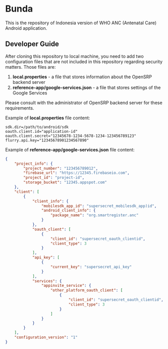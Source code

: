 # Bunda

This is the repository of Indonesia version of WHO ANC (Antenatal Care) Android application.

## Developer Guide

After cloning this repository to local machine, you need to add two configuration files that are not included in this repository regarding security matters. Those files are:

1. **local.properties** - a file that stores information about the OpenSRP backend server
2. **reference-app/google-services.json** - a file that stores settings of the Google Services

Please consult with the administrator of OpenSRP backend server for these requirements.

Example of **local.properties** file content:
```
sdk.dir=/path/to/android/sdk
oauth.client.id="application-id"
oauth.client.secret="12345678-1234-5678-1234-123456789123"
flurry.api.key="12345678901234567890"
```

Example of **reference-app/google-services.json** file content:

```json
{
	"project_info": {
		"project_number": "123456789012",
		"firebase_url": "https://12345.firebaseio.com",
		"project_id": "project-id",
		"storage_bucket": "12345.appspot.com"
	},
	"client": [
		{
			"client_info": {
				"mobilesdk_app_id": "supersecret_mobilesdk_app)id",
				"android_client_info": {
					"package_name": "org.smartregister.anc"
				}
			},
			"oauth_client": [
				{
					"client_id": "supersecret_oauth_clientid",
					"client_type": 3
				}
			],
			"api_key": [
				{
					"current_key": "supersecret_api_key"
				}
			],
			"services": {
				"appinvite_service": {
					"other_platform_oauth_client": [
						{
							"client_id": "supersecret_oauth_clientid",
							"client_type": 3
						}
					]
				}
			}
		}
	],
	"configuration_version": "1"
}
```